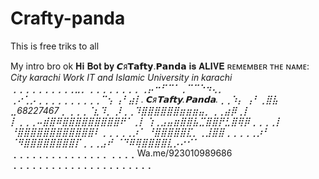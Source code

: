 # Crafty-panda
This is free triks to all

My intro bro ok
𝐇𝐢
𝐁𝐨𝐭 𝐛𝐲   𝘾ᴙ𝗧𝗮𝗳𝘁𝘆.𝗣𝗮𝗻𝗱𝗮 𝐢𝐬 𝐀𝐋𝐈𝐕𝐄
ʀᴇᴍᴇᴍʙᴇʀ ᴛʜᴇ ɴᴀᴍᴇ: 
 *City*  _karachi_
 *Work* _IT and Islamic University in karachi_ 
 *⢀⢀⢀⢀⢀⢀⢀⢀⢀⢀⣀⡀⢀⢀⢀⢀⢀⢀⢀⢀
             ⢀⡤⠒⠋⠉⠁⢀⠉⠉⠑⠲⢄⡀
        ⢀⠔⢁⡠⢀⢀⢀⢀⢀⢀⢀⢀⢀⢀⠉⢢
       ⢠⠃⣴⡇.  𝘾ᴙ𝗧𝗮𝗳𝘁𝘆.𝗣𝗮𝗻𝗱𝗮.⢀⢀⠱⡄
     ⢠⠃⢀⣿⣧  ⣀68227467⢀ ⢀⢀⢀⠈⣆⠹⡀
     ⡸⢀⢀⠹⣿⣿⣿⣿⣿⣿⣶⣶⣶⣤⡀⢀⢀⣴⡿⢀⡇
     ⡇⢀⢀⢀⠤⣾⣿⠿⣿⣿⣿⣿⣿⣿⣿⣿⣿⠟⠁⢀⡇
     ⢱⢀⣠⣤⣶⣿⣿⣧⣉⣿⣿⡟⣃⣿⢿⡿⢀⢀⢀⢀⡇
     ⠘⣿⣿⣿⣿⣿⣿⣿⣿⣿⣿⣿⣿⠇⢀⢀⢀⢀⢀⡰⠁
       ⠘⣿⣿⣿⣿⣿⣏⡀⢀⣸⣿⣿⢀⢀⢀⢀⢀⡰⠃
         ⠈⠻⣿⣿⣿⣿⣿⣿⣿⣿⡏⢀⢀⢀⣠⠞
             ⠈⠙⠿⢿⣿⣿⣿⣿⣇⡠⠔⠊⠁*        
⢀⢀⢀⢀⢀⢀⢀⢀⢀⢀⢀⢀⢀⢀⢀ 
                    ⢀⢀⢀⢀
 Wa.me/923010989686
⢀⢀⢀⢀⢀⢀⢀⢀⢀⢀⢀⢀⢀⢀⢀⢀⢀⢀⢀⢀⢀⢀
